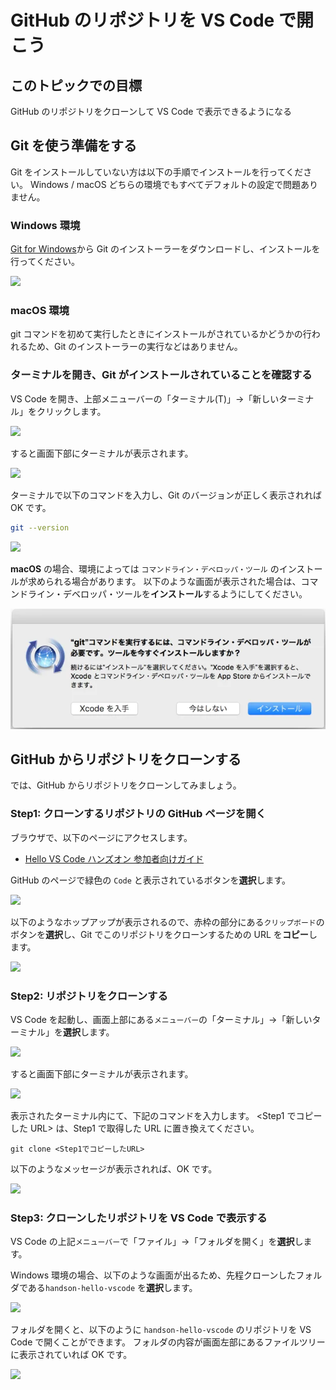 # GitHub のリポジトリを VS Code で開こう

## このトピックでの目標

GitHub のリポジトリをクローンして VS Code で表示できるようになる

## Git を使う準備をする

Git をインストールしていない方は以下の手順でインストールを行ってください。
Windows / macOS どちらの環境でもすべてデフォルトの設定で問題ありません。

### Windows 環境

[Git for Windows](https://gitforwindows.org/)から Git のインストーラーをダウンロードし、インストールを行ってください。

![](Git_for_Windows.PNG)

### macOS 環境

git コマンドを初めて実行したときにインストールがされているかどうかの行われるため、Git のインストーラーの実行などはありません。

### ターミナルを開き、Git がインストールされていることを確認する

VS Code を開き、上部メニューバーの「ターミナル(T)」→「新しいターミナル」をクリックします。

![](Tarminal.PNG)

すると画面下部にターミナルが表示されます。

![](tarminal_gamen.PNG)

ターミナルで以下のコマンドを入力し、Git のバージョンが正しく表示されれば OK です。

```bash
git --version
```

![](git_version.PNG)

**macOS** の場合、環境によっては `コマンドライン・デベロッパ・ツール` のインストールが求められる場合があります。
以下のような画面が表示された場合は、コマンドライン・デベロッパ・ツールを**インストール**するようにしてください。

![](check_install_xcode_dev_tools.png)

## GitHub からリポジトリをクローンする

では、GitHub からリポジトリをクローンしてみましょう。

### Step1: クローンするリポジトリの GitHub ページを開く

ブラウザで、以下のページにアクセスします。

- [Hello VS Code ハンズオン 参加者向けガイド](https://github.com/vscodejp/handson-hello-vscode)

GitHub のページで緑色の `Code` と表示されているボタンを**選択**します。

![](Code.PNG)

以下のようなホップアップが表示されるので、赤枠の部分にある`クリップボード`のボタンを**選択**し、Git でこのリポジトリをクローンするための URL を**コピー**します。

![](Clone.PNG)

### Step2: リポジトリをクローンする

VS Code を起動し、画面上部にある`メニューバー`の「ターミナル」→「新しいターミナル」を**選択**します。

![](Tarminal.PNG)

すると画面下部にターミナルが表示されます。

![](tarminal_gamen.PNG)

表示されたターミナル内にて、下記のコマンドを入力します。
\<Step1 でコピーした URL\> は、Step1 で取得した URL に置き換えてください。

```
git clone <Step1でコピーしたURL>
```

以下のようなメッセージが表示されれば、OK です。

![](terminal_seikou.PNG)

### Step3: クローンしたリポジトリを VS Code で表示する

VS Code の上記`メニューバー`で「ファイル」→「フォルダを開く」を**選択**します。

Windows 環境の場合、以下のような画面が出るため、先程クローンしたフォルダである`handson-hello-vscode` を**選択**します。

![](open_foruda.png)

フォルダを開くと、以下のように `handson-hello-vscode` のリポジトリを VS Code で開くことができます。
フォルダの内容が画面左部にあるファイルツリーに表示されていれば OK です。

![](open.PNG)
